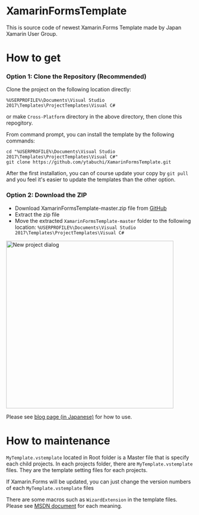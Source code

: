 # XamarinFormsTemplate

This is source code of newest Xamarin.Forms Template made by Japan Xamarin User Group.

# How to get

### Option 1: Clone the Repository (Recommended)

Clone the project on the following location directly:

```%USERPROFILE%\Documents\Visual Studio 2017\Templates\ProjectTemplates\Visual C#```

or make `Cross-Platform` directory in the above directory, then clone this repogitory.

From command prompt, you can install the template by the following commands:

```
cd "%USERPROFILE%\Documents\Visual Studio 2017\Templates\ProjectTemplates\Visual C#"
git clone https://github.com/ytabuchi/XamarinFormsTemplate.git
```

After the first installation, you can of course update your copy by ```git pull``` and you feel it's easier to update the templates than the other option.

### Option 2: Download the ZIP

- Download XamarinFormsTemplate-master.zip file from [GitHub](https://github.com/ytabuchi/XamarinFormsTemplate/archive/master.zip)
- Extract the zip file
- Move the extracted ```XamarinFormsTemplate-master``` folder to the following location:
```%USERPROFILE%\Documents\Visual Studio 2017\Templates\ProjectTemplates\Visual C#```


<img src="https://github.com/ytabuchi/XamarinFormsTemplate/blob/master/NewProject.png" alt="New project dialog" width="450" />

Please see [blog page (in Japanese)](http://ytabuchi.hatenablog.com/entry/vs-xf-template) for how to use.


# How to maintenance

`MyTemplate.vstemplate` located in Root folder is a Master file that is specify each child projects.
In each projects folder, there are `MyTemplate.vstemplate` files. They are the template setting files for each projects.

If Xamarin.Forms will be updated, you can just change the version numbers of each `MyTemplate.vstemplate` files

There are some macros such as `WizardExtension` in the template files. Please see [MSDN document](https://docs.microsoft.com/en-us/visualstudio/extensibility/visual-studio-template-schema-reference) for each meaning.
